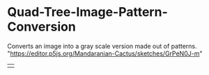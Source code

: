 # Quad-Tree-Image-Pattern-Conversion
Converts an image into a gray scale version made out of patterns.
"https://editor.p5js.org/Mandaranian-Cactus/sketches/GrPeN0J-m"

<table>
<tr>
<td>
<image, src="End Results/Jimi Hendrix (Original).jpg"> 
</td>
</tr>
</table>
